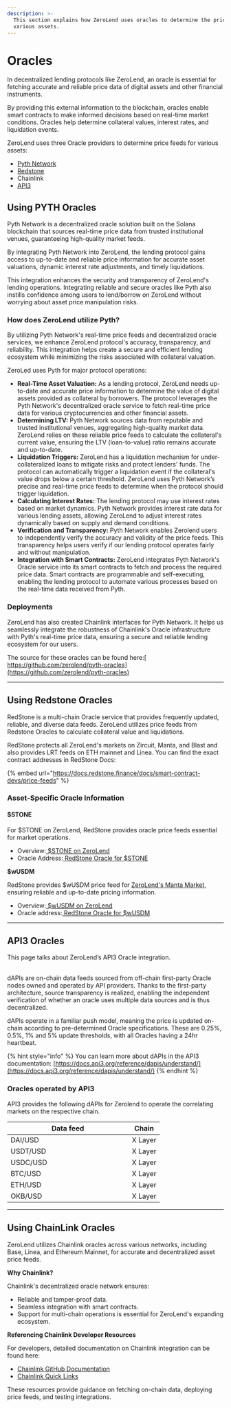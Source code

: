 ```yaml
---
description: >-
  This section explains how ZeroLend uses oracles to determine the price of
  various assets.
---
```


# Oracles

In decentralized lending protocols like ZeroLend, an oracle is essential for fetching accurate and reliable price data of digital assets and other financial instruments.&#x20;

By providing this external information to the blockchain, oracles enable smart contracts to make informed decisions based on real-time market conditions. Oracles help determine collateral values, interest rates, and liquidation events.&#x20;

ZeroLend uses three Oracle providers to determine price feeds for various assets:

* [Pyth Network](oracles.md#using-pyth-oracles)
* [Redstone](oracles.md#using-redstone-oracles)
* Chainlink
* [API3](oracles.md#api3-oracles)

## Using PYTH Oracles

Pyth Network is a decentralized oracle solution built on the Solana blockchain that sources real-time price data from trusted institutional venues, guaranteeing high-quality market feeds.

By integrating Pyth Network into ZeroLend, the lending protocol gains access to up-to-date and reliable price information for accurate asset valuations, dynamic interest rate adjustments, and timely liquidations.&#x20;

This integration enhances the security and transparency of ZeroLend's lending operations. Integrating reliable and secure oracles like Pyth also instills confidence among users to lend/borrow on ZeroLend without worrying about asset price manipulation risks.&#x20;

### How does ZeroLend utilize Pyth?

By utilizing Pyth Network's real-time price feeds and decentralized oracle services, we enhance ZeroLend protocol's accuracy, transparency, and reliability. This integration helps create a secure and efficient lending ecosystem while minimizing the risks associated with collateral valuation.

ZeroLed uses Pyth for major protocol operations:&#x20;

* **Real-Time Asset Valuation:** As a lending protocol, ZeroLend needs up-to-date and accurate price information to determine the value of digital assets provided as collateral by borrowers. The protocol leverages the Pyth Network's decentralized oracle service to fetch real-time price data for various cryptocurrencies and other financial assets.
* **Determining LTV:** Pyth Network sources data from reputable and trusted institutional venues, aggregating high-quality market data. ZeroLend relies on these reliable price feeds to calculate the collateral's current value, ensuring the LTV (loan-to-value) ratio remains accurate and up-to-date.
* **Liquidation Triggers:** ZeroLend has a liquidation mechanism for under-collateralized loans to mitigate risks and protect lenders' funds. The protocol can automatically trigger a liquidation event if the collateral's value drops below a certain threshold. ZeroLend uses Pyth Network’s precise and real-time price feeds to determine when the protocol should trigger liquidation.
* **Calculating Interest Rates:** The lending protocol may use interest rates based on market dynamics. Pyth Network provides interest rate data for various lending assets, allowing ZeroLend to adjust interest rates dynamically based on supply and demand conditions.
* **Verification and Transparency:** Pyth Network enables Zerolend users to independently verify the accuracy and validity of the price feeds. This transparency helps users verify if our lending protocol operates fairly and without manipulation.
* **Integration with Smart Contracts:** ZeroLend integrates Pyth Network's Oracle service into its smart contracts to fetch and process the required price data. Smart contracts are programmable and self-executing, enabling the lending protocol to automate various processes based on the real-time data received from Pyth.

### Deployments

ZeroLend has also created Chainlink interfaces for Pyth Network. It helps us seamlessly integrate the robustness of Chainlink's Oracle infrastructure with Pyth's real-time price data, ensuring a secure and reliable lending ecosystem for our users.

The source for these oracles can be found here:[ https://github.com/zerolend/pyth-oracles](https://github.com/zerolend/pyth-oracles)

***

## Using Redstone Oracles

RedStone is a multi-chain Oracle service that provides frequently updated, reliable, and diverse data feeds. ZeroLend utilizes price feeds from Redstone Oracles to calculate collateral value and liquidations.

RedStone protects all ZeroLend's markets on Zircuit, Manta, and Blast and also provides LRT feeds on ETH mainnet and Linea. You can find the exact contract addresses in RedStone Docs:

{% embed url="https://docs.redstone.finance/docs/smart-contract-devs/price-feeds" %}

### Asset-Specific Oracle Information

#### **$STONE**&#x20;

For $STONE on ZeroLend, RedStone provides oracle price feeds essential for market operations.

* Overview:[ $STONE on ZeroLend](https://app.zerolend.xyz/reserve-overview/?underlyingAsset=0xec901da9c68e90798bbbb74c11406a32a70652c3\&marketName=proto_manta_v3)
* Oracle Address:[ RedStone Oracle for $STONE](https://pacific-explorer.manta.network/address/0x36c44B353a340fbC5c7a6A0b8C56269CAC6967A3)

**$wUSDM**&#x20;

RedStone provides $wUSDM price feed for [ZeroLend's Manta Market](https://app.zerolend.xyz/?marketName=proto_manta_v3), ensuring reliable and up-to-date pricing information.

* Overview:[ $wUSDM on ZeroLend](https://app.zerolend.xyz/reserve-overview/?underlyingAsset=0xbdad407f77f44f7da6684b416b1951eca461fb07\&marketName=proto_manta_v3)
* Oracle address:[ RedStone Oracle for $wUSDM](https://pacific-explorer.manta.network/address/0x06D3ddB240A0848FF6d6952742fe814306F86356)

***

## API3 Oracles

This page talks about ZeroLend’s API3 Oracle integration.

\
dAPIs are on-chain data feeds sourced from off-chain first-party Oracle nodes owned and operated by API providers. Thanks to the first-party architecture, source transparency is realized, enabling the independent verification of whether an oracle uses multiple data sources and is thus decentralized.&#x20;

dAPIs operate in a familiar push model, meaning the price is updated on-chain according to pre-determined Oracle specifications. These are 0.25%, 0.5%, 1% and 5% update thresholds, with all Oracles having a 24hr heartbeat.

{% hint style="info" %}
You can learn more about dAPIs in the API3 documentation: [https://docs.api3.org/reference/dapis/understand/](https://docs.api3.org/reference/dapis/understand/)
{% endhint %}

### Oracles operated by API3&#x20;

API3 provides the following dAPIs for Zerolend to operate the correlating markets on the respective chain.

<table><thead><tr><th width="266">Data feed </th><th>Chain</th></tr></thead><tbody><tr><td>DAI/USD</td><td>X Layer </td></tr><tr><td>USDT/USD</td><td>X Layer </td></tr><tr><td>USDC/USD</td><td>X Layer </td></tr><tr><td>BTC/USD</td><td>X Layer </td></tr><tr><td>ETH/USD</td><td>X Layer</td></tr><tr><td>OKB/USD</td><td>X Layer </td></tr></tbody></table>

***

## Using ChainLink Oracles

ZeroLend utilizes Chainlink oracles across various networks, including Base, Linea, and Ethereum Mainnet, for accurate and decentralized asset price feeds.&#x20;

**Why Chainlink?**

Chainlink's decentralized oracle network ensures:

* Reliable and tamper-proof data.
* Seamless integration with smart contracts.
* Support for multi-chain operations is essential for ZeroLend's expanding ecosystem.

**Referencing Chainlink Developer Resources**

For developers, detailed documentation on Chainlink integration can be found here:

* [Chainlink GitHub Documentation](https://github.com/smartcontractkit/documentation?tab=readme-ov-file#referencing-chainlink-documentation)
* [Chainlink Quick Links](https://docs.chain.link/builders-quick-links)

These resources provide guidance on fetching on-chain data, deploying price feeds, and testing integrations.
